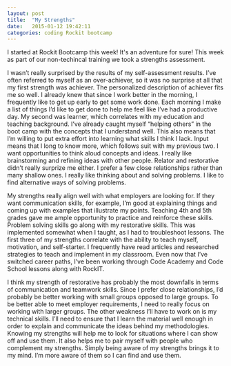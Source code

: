 ```yaml
---
layout: post
title:  "My Strengths"
date:   2015-01-12 19:42:11
categories: coding Rockit bootcamp 
---
```

I started at Rockit Bootcamp this week! It's an adventure for sure! This week as part of our non-techincal training we took a strengths assessment. 

I wasn’t really surprised by the results of my self-assessment results. I’ve often referred to myself as an over-achiever, so it was no surprise at all that my first strength was achiever. The personalized description of achiever fits me so well. I already knew that since I work better in the morning, I frequently like to get up early to get some work done. Each morning I make a list of things I’d like to get done to help me feel like I’ve had a productive day. My second was learner, which correlates with my education and teaching background. I’ve already caught myself “helping others” in the boot camp with the concepts that I understand well. This also means that I’m willing to put extra effort into learning what skills I think I lack. Input means that I long to know more, which follows suit with my previous two. I want opportunities to think aloud concepts and ideas. I really like brainstorming and refining ideas with other people. Relator and restorative didn’t really surprize me either. I prefer a few close relationships rather than many shallow ones. I really like thinking about and solving problems. I like to find alternative ways of solving problems. 

My strengths really align well with what employers are looking for. If they want communication skills, for example, I’m good at explaining things and coming up with examples that illustrate my points. Teaching 4th and 5th grades gave me ample opportunity to practice and reinforce these skills.  Problem solving skills go along with my restorative skills. This was implemented somewhat when I taught, as I had to troubleshoot lessons. The first three of my strengths correlate with the ability to teach myself, motivation, and self-starter. I frequently have read articles and researched strategies to teach and implement in my classroom. Even now that I’ve switched career paths, I’ve been working through Code Academy and Code School lessons along with RockIT.

I think my strength of restorative has probably the most downfalls in terms of communication and teamwork skills. Since I prefer close relationships, I’d probably be better working with small groups opposed to large groups. To be better able to meet employer requirements, I need to really focus on working with larger groups. The other weakness I’ll have to work on is my technical skills. I’ll need to ensure that I learn the material well enough in order to explain and communicate the ideas behind my methodologies. Knowing my strengths will help me to look for situations where I can show off and use them. It also helps me to pair myself with people who complement my strengths. Simply being aware of my strengths brings it to my mind. I’m more aware of them so I can find and use them.
